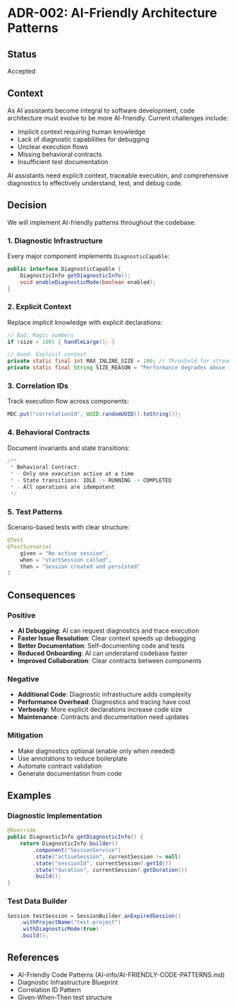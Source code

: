 # ADR-002: AI-Friendly Architecture Patterns

## Status
Accepted

## Context
As AI assistants become integral to software development, code architecture must evolve to be more AI-friendly. Current challenges include:
- Implicit context requiring human knowledge
- Lack of diagnostic capabilities for debugging
- Unclear execution flows
- Missing behavioral contracts
- Insufficient test documentation

AI assistants need explicit context, traceable execution, and comprehensive diagnostics to effectively understand, test, and debug code.

## Decision
We will implement AI-friendly patterns throughout the codebase:

### 1. Diagnostic Infrastructure
Every major component implements `DiagnosticCapable`:
```java
public interface DiagnosticCapable {
    DiagnosticInfo getDiagnosticInfo();
    void enableDiagnosticMode(boolean enabled);
}
```

### 2. Explicit Context
Replace implicit knowledge with explicit declarations:
```java
// Bad: Magic numbers
if (size > 100) { handleLarge(); }

// Good: Explicit context
private static final int MAX_INLINE_SIZE = 100; // Threshold for streaming
private static final String SIZE_REASON = "Performance degrades above 100";
```

### 3. Correlation IDs
Track execution flow across components:
```java
MDC.put("correlationId", UUID.randomUUID().toString());
```

### 4. Behavioral Contracts
Document invariants and state transitions:
```java
/**
 * Behavioral Contract:
 * - Only one execution active at a time
 * - State transitions: IDLE -> RUNNING -> COMPLETED
 * - All operations are idempotent
 */
```

### 5. Test Patterns
Scenario-based tests with clear structure:
```java
@Test
@TestScenario(
    given = "No active session",
    when = "startSession called",
    then = "Session created and persisted"
)
```

## Consequences

### Positive
- **AI Debugging**: AI can request diagnostics and trace execution
- **Faster Issue Resolution**: Clear context speeds up debugging
- **Better Documentation**: Self-documenting code and tests
- **Reduced Onboarding**: AI can understand codebase faster
- **Improved Collaboration**: Clear contracts between components

### Negative
- **Additional Code**: Diagnostic infrastructure adds complexity
- **Performance Overhead**: Diagnostics and tracing have cost
- **Verbosity**: More explicit declarations increase code size
- **Maintenance**: Contracts and documentation need updates

### Mitigation
- Make diagnostics optional (enable only when needed)
- Use annotations to reduce boilerplate
- Automate contract validation
- Generate documentation from code

## Examples

### Diagnostic Implementation
```java
@Override
public DiagnosticInfo getDiagnosticInfo() {
    return DiagnosticInfo.builder()
        .component("SessionService")
        .state("activeSession", currentSession != null)
        .state("sessionId", currentSession?.getId())
        .state("duration", currentSession?.getDuration())
        .build();
}
```

### Test Data Builder
```java
Session testSession = SessionBuilder.anExpiredSession()
    .withProjectName("test-project")
    .withDiagnosticMode(true)
    .build();
```

## References
- AI-Friendly Code Patterns (AI-info/AI-FRIENDLY-CODE-PATTERNS.md)
- Diagnostic Infrastructure Blueprint
- Correlation ID Pattern
- Given-When-Then test structure